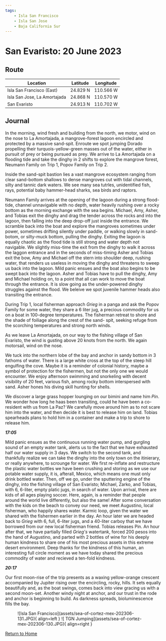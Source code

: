 ```yaml
---
tags:
    - Isla San Francisco
    - Isla San Jose
    - Baja California Sur
---
```


# San Evaristo: 20 June 2023

## Route

| Location | Latitude | Longitude |
|--|--|--|
| Isla San Francisco (East) | 24.829 N | 110.566 W |
| Isla San Jose, La Amortajada | 24.868 N | 110.570 W |
| San Evaristo | 24.913 N | 110.702 W|

## Journal

In the morning, wind fresh and building from the north, we motor, wind on the nose to La Amortajada, a mangrove-forest lagoon encircled and protected by a massive sand-spit. Enroute we spot jumping Dorado propelling their turquois-yellow-green masses out of the water, either in pursuit of prey or being pursued as prey. We arrive to La Amortajada on a flooding tide and take the dinghy in 2 shifts to explore the mangrove forest, Neumann Family on Trip 1, Popov Family on Trip 2.

Inside the sand-spit bastion lies a vast mangrove ecosystem ranging from clear sand-bottom shallows to dense mangroves cut with tidal channels, silty and tannic dark waters. We see many sea tutrles, unidentified fish, rays, potential baby hammer-head sharks, sea birds and raptors.  

Neumann Family arrives at the opening of the lagoon during a strong flood-tide, channel unnavigable with no depth, water heavily rushing over a rocky bottom as the morning exchange with the sea begins. Michael, Amy, Asher, and Tobias exit the dinghy and drag the tender across the rocks and into the lagoon, then falling into the deep drop-off just inside the entrance. We scramble back into the boat and explore the mangroves sometimes under power, sometimes drifting silently under paddle, or walking slowly in sand-botom, or silty-muck bottom, pulling the dinghy. Exiting the lagoon is equally chaotic as the flood tide is still strong and water depth not navigable. We slightly miss-time the exit from the dinghy to walk it across the laggon entrance and in the seconds of miss-timing Asher and Tobias exit the bow, Amy and Michael off the stern into shoulder deep, rushing water, that renders us useless in moving the dinghy and threatens to sweep us back into the lagoon. Mild panic ensues and the boat also begins to be swept back into the lagoon. Asher and Tobias have to pull the dinghy, Amy and Michael holding on, to a point that all can work to move the boat through the entrance. It is slow going as the under-powered dinghy struggles against the flood. We beleive we spot juvenile hammer heads also transiting the entrance.    

During Trip 1, local fisherman approach _Grieg_ in a panga and ask the Popov Family for some water, they share a 6 liter jug, a precious commodity for us on a boat in 100-degree temperatures. The fisherman retreat to shore and the shade of foiliage along the crest of the sand- spit, seeking refuge from the scorching temperatures and strong north winds.  

As we leave La Amortajada, on our way to the fishing village of San Evaristo, the wind is gusting above 20 knots from the north. We again motorsail, wind on the nose.

We tuck into the northern lobe of the bay and anchor in sandy bottom in 3 fathoms of water. There is a large white cross at the top of the steep hill engulfing the cove. Maybe it is a reminder of colonial history, maybe a symbol of protection for the fishermen, but not the only one we would encounter. We enjoy afternoon swimming and snorkeling with decent visibility of 20 feet, various fish, among rocky bottom interspersed with sand. Asher hones his diving skill hunting for shells.

We discover a large grass hopper lounging on our bimini and name him _Pin_. We wonder how long he haas been transiting, could he have been a co-resident with us from La Paz? We carefully move around him as to not scare him into the water, and then decide it is best to release him on land. Tobias spearheads plans to hold him in a container and make a trip to shore to release him.

**_17:05_**

Mild panic ensues as the continuous running water pump, and gurgling sound of an empty water tank, alerts us to the fact that we have exhausted half our water supply in 3 days. We switch to the second tank, and thankfully realize we can take the dinghy into the only town on the itinierary, or really anywhere, to scrounge for water. We first re-inflate and restructure the plastic water bottles we have been crushing and storing as we use our potable water supply, it is, afterall, Mexico, which means one must only drink bottled water. Then, off we go, under the sputtering engine of the dinghy, into the fishing village of San Evaristo; Michael, Zarko, and Tobias, with 6, 6-liter, empty platic jugs, in search of water. Upon arrival, there are kids of all ages playing soccer. Here, again, is a reminder that people around the world live differently, but also the same! After some conversation with the kids on the beach to convey our need, we meet Augustino, local fisherman, who happily shares water. Karmic loop, given the water we shared with the fishermen earlier in the day. An hour later we are headed back to _Grieg_ with 6, full, 6-liter jugs, and a 40-liter carboy that we have borrowed from our new local fisherman friend. Tobias releases Pin. An hour after that, we have partially filled _Grieg's_ watertank, forced 200 pesos into the hand of Augustino, and parted with 2 bottles of wine for his deeply human kindness to share one of his most precious assets in this extreme desert environment. Deep thanks for the kindness of this human, an interesting full circle moment as we have today shared the precious commodity of water and recieved a ten-fold kindness.       

**_20:17_**

Our first moon-rise of the trip presents as a waxing yellow-orange crescent accompanied by Jupiter rising over the encircling, rocky, hills. It sets equally beautifully and, as the boat swings, comes back into view gracing us with a second moon-set. Another windy night at anchor, and our trust in the rode and anchor is beginning to build. As darkness spreads, bioluminescence fills the bay.

<figure markdown>
  ![Isla San Francisco](assets/sea-of-cortez-mex-202306-131.JPG){ align=left }
  ![ TGN Jumping](assets/sea-of-cortez-mex-202306-130.JPG){ align=right }
</figure>

<!--- Below is navigation to home --->
 [Return to Home](index.md)